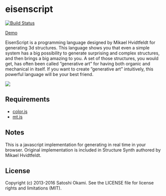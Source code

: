 eisenscript
===========

[![Build Status](https://travis-ci.org/after12am/eisenscript.svg?branch=master)](https://travis-ci.org/after12am/eisenscript)

[Demo](https://after12am.github.io/eisenscript-editor/)

EisenScript is a programming language designed by Mikael Hvidtfeldt for generating 3d structures.
This language shows you that even a simple system has a big possibility to generate surprising
and complex structures, and then brings a big amazing to you. A set of those structures, you would
get, has often been called ”generative art” for having both organic and mechanical in itself.
If you want to create ”generative art” intuitively, this powerful language will be your best friend.

<img src="http://after12am.github.io/eisenscript/shreenshot.png"/>

## Requirements

* [color.js](https://github.com/brehaut/color-js)
* [mt.js](http://magicant.github.io/sjavascript/mt.js)

## Notes

This is a javascript implementation for generating in real time in your browser.
Original implementation is included in Structure Synth authored by Mikael Hvidtfeldt.

## License

Copyright (c) 2013-2016 Satoshi Okami. See the LICENSE file for license rights and limitations (MIT).
